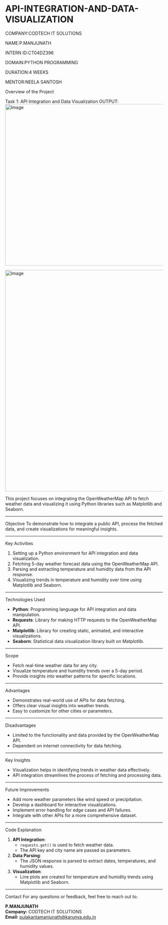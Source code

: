 # API-INTEGRATION-AND-DATA-VISUALIZATION
COMPANY:CODTECH IT SOLUTIONS

NAME:P.MANJUNATH

INTERN ID:CT04DZ396

DOMAIN:PYTHON PROGRAMMING

DURATION:4 WEEKS

MENTOR:NEELA SANTOSH

Overview of the Project

Task 1: API Integration and Data Visualization
OUTPUT:
<img width="1262" height="515" alt="Image" src="https://github.com/user-attachments/assets/a4fb2d51-ff2c-4d8f-8a74-68c111cad7af" />

<img width="1207" height="706" alt="Image" src="https://github.com/user-attachments/assets/6df181a1-c608-4ab6-bab9-68cc96e6eb8f" />

This project focuses on integrating the OpenWeatherMap API to fetch weather data and visualizing it using Python libraries such as Matplotlib and Seaborn.

---

 Objective
To demonstrate how to integrate a public API, process the fetched data, and create visualizations for meaningful insights.

---

Key Activities
1. Setting up a Python environment for API integration and data visualization.
2. Fetching 5-day weather forecast data using the OpenWeatherMap API.
3. Parsing and extracting temperature and humidity data from the API response.
4. Visualizing trends in temperature and humidity over time using Matplotlib and Seaborn.

---

Technologies Used
- **Python**: Programming language for API integration and data manipulation.
- **Requests**: Library for making HTTP requests to the OpenWeatherMap API.
- **Matplotlib**: Library for creating static, animated, and interactive visualizations.
- **Seaborn**: Statistical data visualization library built on Matplotlib.

---

Scope
- Fetch real-time weather data for any city.
- Visualize temperature and humidity trends over a 5-day period.
- Provide insights into weather patterns for specific locations.

---

Advantages
- Demonstrates real-world use of APIs for data fetching.
- Offers clear visual insights into weather trends.
- Easy to customize for other cities or parameters.

---

 Disadvantages
- Limited to the functionality and data provided by the OpenWeatherMap API.
- Dependent on internet connectivity for data fetching.

---

 Key Insights
- Visualization helps in identifying trends in weather data effectively.
- API integration streamlines the process of fetching and processing data.

---

 Future Improvements
- Add more weather parameters like wind speed or precipitation.
- Develop a dashboard for interactive visualizations.
- Implement error handling for edge cases and API failures.
- Integrate with other APIs for a more comprehensive dataset.

---

 Code Explanation
1. **API Integration**:
   - `requests.get()` is used to fetch weather data.
   - The API key and city name are passed as parameters.
2. **Data Parsing**:
   - The JSON response is parsed to extract dates, temperatures, and humidity values.
3. **Visualization**:
   - Line plots are created for temperature and humidity trends using Matplotlib and Seaborn.

---

 Contact
For any questions or feedback, feel free to reach out to:  

**P.MANJUNATH**  
**Company:** CODTECH IT SOLUTIONS  
**Email:** pulakantamanjunath@karunya.edu.in  



